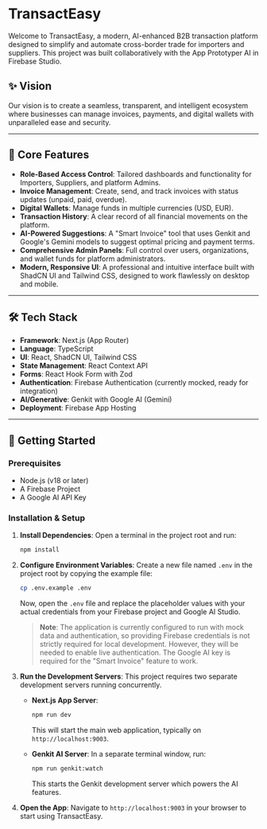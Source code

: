 # TransactEasy

Welcome to TransactEasy, a modern, AI-enhanced B2B transaction platform designed to simplify and automate cross-border trade for importers and suppliers. This project was built collaboratively with the App Prototyper AI in Firebase Studio.

## ✨ Vision

Our vision is to create a seamless, transparent, and intelligent ecosystem where businesses can manage invoices, payments, and digital wallets with unparalleled ease and security.

---

## 🚀 Core Features

-   **Role-Based Access Control**: Tailored dashboards and functionality for Importers, Suppliers, and platform Admins.
-   **Invoice Management**: Create, send, and track invoices with status updates (unpaid, paid, overdue).
-   **Digital Wallets**: Manage funds in multiple currencies (USD, EUR).
-   **Transaction History**: A clear record of all financial movements on the platform.
-   **AI-Powered Suggestions**: A "Smart Invoice" tool that uses Genkit and Google's Gemini models to suggest optimal pricing and payment terms.
-   **Comprehensive Admin Panels**: Full control over users, organizations, and wallet funds for platform administrators.
-   **Modern, Responsive UI**: A professional and intuitive interface built with ShadCN UI and Tailwind CSS, designed to work flawlessly on desktop and mobile.

---

## 🛠️ Tech Stack

-   **Framework**: Next.js (App Router)
-   **Language**: TypeScript
-   **UI**: React, ShadCN UI, Tailwind CSS
-   **State Management**: React Context API
-   **Forms**: React Hook Form with Zod
-   **Authentication**: Firebase Authentication (currently mocked, ready for integration)
-   **AI/Generative**: Genkit with Google AI (Gemini)
-   **Deployment**: Firebase App Hosting

---

## 🏁 Getting Started

### Prerequisites

-   Node.js (v18 or later)
-   A Firebase Project
-   A Google AI API Key

### Installation & Setup

1.  **Install Dependencies**:
    Open a terminal in the project root and run:
    ```bash
    npm install
    ```

2.  **Configure Environment Variables**:
    Create a new file named `.env` in the project root by copying the example file:
    ```bash
    cp .env.example .env
    ```
    Now, open the `.env` file and replace the placeholder values with your actual credentials from your Firebase project and Google AI Studio.

    > **Note**: The application is currently configured to run with mock data and authentication, so providing Firebase credentials is not strictly required for local development. However, they will be needed to enable live authentication. The Google AI key is required for the "Smart Invoice" feature to work.

3.  **Run the Development Servers**:
    This project requires two separate development servers running concurrently.

    *   **Next.js App Server**:
        ```bash
        npm run dev
        ```
        This will start the main web application, typically on `http://localhost:9003`.

    *   **Genkit AI Server**:
        In a separate terminal window, run:
        ```bash
        npm run genkit:watch
        ```
        This starts the Genkit development server which powers the AI features.

4.  **Open the App**:
    Navigate to `http://localhost:9003` in your browser to start using TransactEasy.
